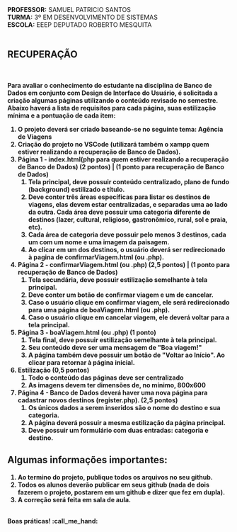 <div>
    <strong>PROFESSOR:</strong> SAMUEL PATRICIO SANTOS<br>
    <strong>TURMA:</strong> 3º EM DESENVOLVIMENTO DE SISTEMAS<br>
    <strong>ESCOLA:</strong> EEEP DEPUTADO ROBERTO MESQUITA
</div><br>

<div>
    <h2><strong>RECUPERAÇÃO</strong></h2>
</div><br>

<div>
    <p><b>Para avaliar o conhecimento do estudante na disciplina de Banco de Dados em conjunto com Design de Interface do Usuário, é solicitada a criação algumas páginas utilizando o conteúdo revisado no semestre. Abaixo haverá a lista de requisitos para cada página, suas estilização mínima e a pontuação de cada item:<br>
    <ol>
      <li>O projeto deverá ser criado baseando-se no seguinte tema: Agência de Viagens</li>
      <li>Criação do projeto no VSCode (utilizará também o xampp quem estiver realizando a recuperação de Banco de Dados).</li>
      <li>
        Página 1 - index.html(php para quem estiver realizando a recuperação de Banco de Dados) (2 pontos) | (1 ponto para recuperação de Banco de Dados)
        <ol>
          <li>Tela principal, deve possuir conteúdo centralizado, plano de fundo (background) estilizado e título.</li>
          <li>Deve conter três áreas específicas para listar os destinos de viagens, elas devem estar centralizadas, e separadas uma ao lado da outra. Cada área deve possuir uma categoria diferente de destinos (lazer, cultural, religioso, gastronômico, rural, sol e praia, etc).</li>
          <li>Cada área de categoria deve possuir pelo menos 3 destinos, cada um com um nome e uma imagem da paisagem.</li>
          <li>Ao clicar em um dos destinos, o usuário deverá ser redirecionado à pagina de confirmarViagem.html (ou .php).</li>
        </ol>
      </li>
      <li>
        Página 2 - confirmarViagem.html (ou .php) (2,5 pontos) | (1 ponto para recuperação de Banco de Dados)
        <ol>
          <li>Tela secundária, deve possuir estilização semelhante à tela principal.</li>
          <li>Deve conter um botão de confirmar viagem e um de cancelar.</li>
          <li>Caso o usuário clique em confirmar viagem, ele será redirecionado para uma página de boaViagem.html (ou .php).</li>
          <li>Caso o usuário clique em cancelar viagem, ele deverá voltar para a tela principal.</li>
        </ol>
      </li>
      <li>
        Página 3 - boaViagem.html (ou .php) (1 ponto)
        <ol>
          <li>Tela final, deve possuir estilização semelhante à tela principal.</li>
          <li>Seu conteúdo deve ser uma mensagem de "Boa viagem!"</li>
          <li>A página também deve possuir um botão de "Voltar ao Início". Ao clicar para retornar à página inicial.</li>
        </ol>
      </li>
      <li>
        Estilização (0,5 pontos)
        <ol>
          <li>Todo o conteúdo das páginas deve ser centralizado</li>
          <li>As imagens devem ter dimensões de, no mínimo, 800x600</li>
        </ol>
      </li>
      <li>
        Página 4 - Banco de Dados deverá haver uma nova página para cadastrar novos destinos (register.php). (2,5 pontos)
        <ol>
          <li>Os únicos dados a serem inseridos são o nome do destino e sua categoria.</li>
          <li>A página deverá possuir a mesma estilização da página principal.</li>
          <li>Deve possuir um formulário com duas entradas: categoria e destino.</li>
        </ol>
      </li>
    </ol>
</div<br>

<div>
    <h2>Algumas informações importantes:</h2>
    <ol>
        <li>Ao termino do projeto, publique todos os arquivos no seu github.</li>
        <li>Todos os alunos deverão publicar em seus github (nada de dois fazerem o projeto, postarem em um github e dizer que fez em dupla).</li>
        <li>A correção será feita em sala de aula.</li>
    </ol> 
</div>
<br>
<div>
    Boas práticas! :call_me_hand:
</div>
